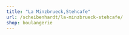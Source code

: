 ```yaml
---
title: "La Minzbrueck,Stehcafe"
url: /scheibenhardt/la-minzbrueck-stehcafe/
shop: boulangerie
---
```

